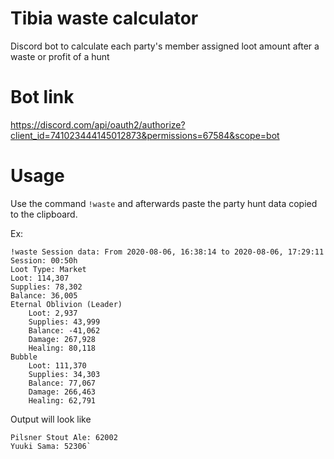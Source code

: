 # Tibia waste calculator

Discord bot to calculate each party's member assigned loot amount after a waste or profit of a hunt

# Bot link

https://discord.com/api/oauth2/authorize?client_id=741023444145012873&permissions=67584&scope=bot

# Usage

Use the command `!waste` and afterwards paste the party hunt data copied to the clipboard.

Ex:

```
!waste Session data: From 2020-08-06, 16:38:14 to 2020-08-06, 17:29:11
Session: 00:50h
Loot Type: Market
Loot: 114,307
Supplies: 78,302
Balance: 36,005
Eternal Oblivion (Leader)
    Loot: 2,937
    Supplies: 43,999
    Balance: -41,062
    Damage: 267,928
    Healing: 80,118
Bubble
    Loot: 111,370
    Supplies: 34,303
    Balance: 77,067
    Damage: 266,463
    Healing: 62,791
```

Output will look like

```
Pilsner Stout Ale: 62002
Yuuki Sama: 52306`
```
